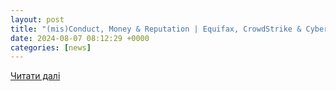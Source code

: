 ```yaml
---
layout: post
title: "(mis)Conduct, Money & Reputation | Equifax, CrowdStrike & Cybersecurity (Podcast)"
date: 2024-08-07 08:12:29 +0000
categories: [news]
---
```


[Читати далі](https://natlawreview.com/article/misconduct-money-reputation-equifax-crowdstrike-cybersecurity-podcast)
